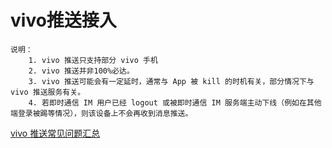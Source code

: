 # vivo推送接入
    说明：
        1. vivo 推送只支持部分 vivo 手机
        2. vivo 推送并非100%必达。
        3. vivo 推送可能会有一定延时，通常与 App 被 kill 的时机有关，部分情况下与 vivo 推送服务有关。
        4. 若即时通信 IM 用户已经 logout 或被即时通信 IM 服务端主动下线（例如在其他端登录被踢等情况），则该设备上不会再收到消息推送。

[vivo 推送常见问题汇总](https://dev.vivo.com.cn/documentCenter/doc/156)

